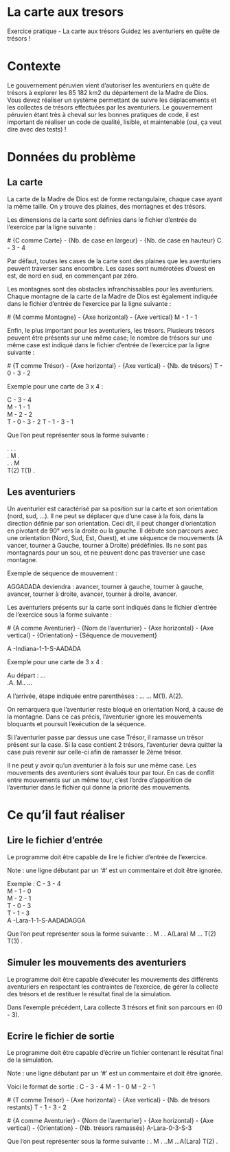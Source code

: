 # La carte aux tresors
Exercice pratique - La carte aux trésors
Guidez les aventuriers en quête de trésors !
# Contexte
Le gouvernement péruvien vient d’autoriser les aventuriers en quête de trésors à explorer les 85 182 km​2​ du département de la Madre de Dios. Vous devez réaliser un système permettant de suivre les déplacements et les collectes de trésors effectuées par les aventuriers. Le gouvernement péruvien étant très à cheval sur les bonnes pratiques de code, il est important de réaliser un code de qualité, lisible, et maintenable (​oui, ça veut dire avec des tests​) !
# Données du problème
## La carte
La carte de la Madre de Dios est de forme rectangulaire, chaque case ayant la même taille. On y trouve des plaines, des montagnes et des trésors.

Les dimensions de la carte sont définies dans le fichier d’entrée de l’exercice par la ligne suivante :

\# {C comme Carte} - {Nb. de case en largeur} - {Nb. de case en hauteur} C​ - 3 - 4

Par défaut, toutes les cases de la carte sont des plaines que les aventuriers peuvent traverser sans encombre. Les cases sont numérotées d’ouest en est, de nord en sud, en commençant par zéro.

Les montagnes sont des obstacles infranchissables pour les aventuriers. Chaque montagne de la carte de la Madre de Dios est également indiquée dans le fichier d’entrée de l’exercice par la ligne suivante :

\# {M comme Montagne} - {Axe horizontal} - {Axe vertical} M​ - 1 - 1

Enfin, le plus important pour les aventuriers, les trésors. Plusieurs trésors peuvent être présents sur une même case; le nombre de trésors sur une même case est indiqué dans le fichier d’entrée de l’exercice par la ligne suivante :

\# {T comme Trésor} - {Axe horizontal} - {Axe vertical} - {Nb. de trésors} T​ - 0 - 3 - 2

 Exemple pour une carte de 3 x 4 :

C​ - 3 - 4  
M​ - 1 - 1  
M​ - 2 - 2  
T​ - 0 - 3 - 2 T​ - 1 - 3 - 1

Que l’on peut représenter sous la forme suivante :

 .    .    .  
 .    M    .  
 .    .    M  
T(2) T(1)  .

## Les aventuriers
Un aventurier est caractérisé par sa position sur la carte et son orientation (nord, sud, ...). Il ne peut se déplacer que d’une case à la fois, dans la direction définie par son orientation. Ceci dit, il peut changer d’orientation en pivotant de 90° vers la droite ou la gauche. Il débute son parcours avec une orientation (​N​ord, ​S​ud, ​E​st, ​O​uest), et une séquence de mouvements (​A​vancer, tourner à ​G​auche, tourner à ​D​roite) prédéfinies. Ils ne sont pas montagnards pour un sou, et ne peuvent donc pas traverser une case montagne.

Exemple de séquence de mouvement :

AGGADADA ​deviendra : avancer, tourner à gauche, tourner à gauche, avancer, tourner à droite, avancer, tourner à droite, avancer.

Les aventuriers présents sur la carte sont indiqués dans le fichier d’entrée de l’exercice sous la forme suivante :

\# {A comme Aventurier} - {Nom de l’aventurier} - {Axe horizontal} - {Axe vertical} - {Orientation} - {Séquence de mouvement}

A​ -Indiana-1-1-S-AADADA

Exemple pour une carte de 3 x 4 :

Au départ :
...  
.A. 
M..
...

A l’arrivée, étape indiquée entre parenthèses :
... 
... 
M(1). 
A(2).

On remarquera que l’aventurier reste bloqué en orientation ​N​ord, à cause de la montagne. Dans ce cas précis, l’aventurier ignore les mouvements bloquants et poursuit l’exécution de la séquence.

Si l’aventurier passe par dessus une case ​T​résor, il ramasse un trésor présent sur la case. Si la case contient 2 trésors, l’aventurier devra quitter la case puis revenir sur celle-ci afin de ramasser le 2ème trésor.

Il ne peut y avoir qu’un aventurier à la fois sur une même case. Les mouvements des aventuriers sont évalués tour par tour. En cas de conflit entre mouvements sur un même tour, c’est l’ordre d’apparition de l’aventurier dans le fichier qui donne la priorité des mouvements.

# Ce qu’il faut réaliser
## Lire le fichier d’entrée
Le programme doit être capable de lire le fichier d’entrée de l’exercice.

Note : une ligne débutant par un ‘#’ est un commentaire et doit être ignorée.

Exemple :
C​ - 3 - 4  
M​ - 1 - 0  
M​ - 2 - 1  
T​ - 0 - 3  
T​ - 1 - 3  
A​ -Lara-1-1-S-AADADAGGA  

Que l’on peut représenter sous la forme suivante :
. M . 
. A(Lara) M 
... 
T(2) T(3) .
## Simuler les mouvements des aventuriers
Le programme doit être capable d’exécuter les mouvements des différents aventuriers en respectant les contraintes de l’exercice, de gérer la collecte des trésors et de restituer le résultat final de la simulation.

Dans l’exemple précédent, Lara collecte 3 trésors et finit son parcours en (0 - 3).
## Ecrire le fichier de sortie
Le programme doit être capable d’écrire un fichier contenant le résultat final de la simulation.

Note : une ligne débutant par un ‘#’ est un commentaire et doit être ignorée.


 Voici le format de sortie :
C​ - 3 - 4
M​ - 1 - 0
M​ - 2 - 1

\# {T comme Trésor} - {Axe horizontal} - {Axe vertical} - {Nb. de trésors restants}
T​ - 1 - 3 - 2

\# {A comme Aventurier} - {Nom de l’aventurier} - {Axe horizontal} - {Axe vertical} - {Orientation} - {Nb. trésors ramassés}
A​ -Lara-0-3-S-3

Que l’on peut représenter sous la forme suivante :
​. M . 
..M 
... 
​A​(Lara) T(2) .
